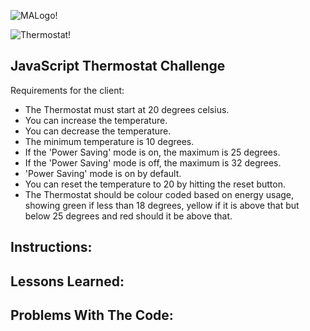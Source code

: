 ![MALogo!](http://www.makersacademy.com/images/logo.png)

![Thermostat!](http://energysquad.com/sites/default/files/automation-thumbnail-icons/automation-thermostats-icon.png)

JavaScript Thermostat Challenge
--

Requirements for the client:

- The Thermostat must start at 20 degrees celsius.
- You can increase the temperature.
- You can decrease the temperature.
- The minimum temperature is 10 degrees.
- If the 'Power Saving' mode is on, the maximum is 25 degrees.
- If the 'Power Saving' mode is off, the maximum is 32 degrees.
- 'Power Saving' mode is on by default.
- You can reset the temperature to 20 by hitting the reset button.
- The Thermostat should be colour coded based on energy usage, showing green if less than 18 degrees, yellow if it is above that but below 25 degrees and red should it be above that.


Instructions:
--


Lessons Learned:
--


Problems With The Code:
--
